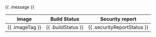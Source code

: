 {{ .message }}

| Image           | Build Status       | Security report             |
| --------------- | ------------------ | --------------------------- |
| {{ .imageTag }} | {{ .buildStatus }} | {{ .securityReportStatus }} |
